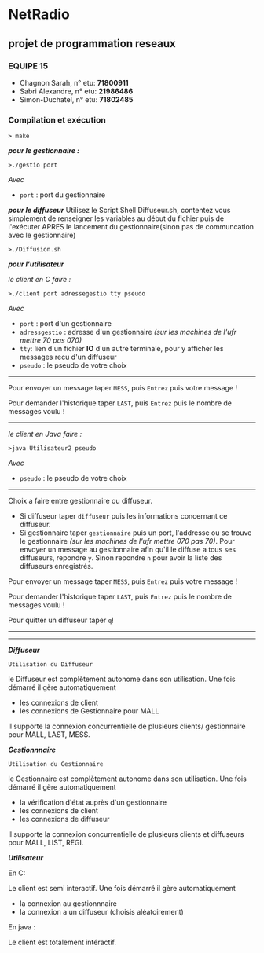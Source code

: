 # NetRadio
## projet de programmation reseaux

### EQUIPE 15
- Chagnon Sarah, n° etu: **71800911** 
- Sabri Alexandre, n° etu: **21986486**
- Simon-Duchatel, n° etu: **71802485**

### Compilation et exécution 

```
> make
```
***pour le gestionnaire :***
```
>./gestio port
```
*Avec* 
- `port` : port du gestionnaire 

***pour le diffuseur***
Utilisez le Script Shell Diffuseur.sh, contentez vous simplement de renseigner les variables au début du fichier
puis de l'exécuter APRES le lancement du gestionnaire(sinon pas de communcation avec le gestionnaire)

```
>./Diffusion.sh
```

***pour l'utilisateur***

*le client en C faire :*

```
>./client port adressegestio tty pseudo 
```
*Avec*
- `port` : port d'un gestionnaire
- `adressgestio` : adresse d'un gestionnaire *(sur les machines de l'ufr mettre 70 pas 070)*
- `tty`: lien d'un fichier **IO** d'un autre terminale, pour y afficher les messages recu d'un diffuseur
- `pseudo` : le pseudo de votre choix 
***
Pour envoyer un message taper `MESS`, puis `Entrez` puis votre message !

Pour demander l'historique taper `LAST`, puis `Entrez` puis le nombre de messages voulu !
****

*le client en Java faire :*
```
>java Utilisateur2 pseudo
```
*Avec*

- `pseudo` : le pseudo de votre choix 
****
Choix a faire entre gestionnaire ou diffuseur.
- Si diffuseur taper `diffuseur` puis les informations concernant ce diffuseur.
- Si  gestionnaire taper `gestionnaire` puis un port, l'addresse ou se trouve le gestionnaire *(sur les machines de l'ufr mettre 070 pas 70)*. Pour envoyer un message au gestionnaire afin qu'il le diffuse a tous ses diffuseurs, repondre `y`. Sinon repondre `n` pour avoir la liste des diffuseurs enregistrés.


Pour envoyer un message taper `MESS`, puis `Entrez` puis votre message !

Pour demander l'historique taper `LAST`, puis `Entrez` puis le nombre de messages voulu !

Pour quitter un diffuseur taper `q`!
****

***
***Diffuseur***

`Utilisation du Diffuseur`

le Diffuseur est complètement autonome dans son utilisation. 
Une fois démarré il gère automatiquement 
- les connexions de client
- les connexions de Gestionnaire pour MALL

Il supporte la connexion concurrentielle de plusieurs clients/ gestionnaire pour MALL, LAST, MESS.

***Gestionnnaire***

`Utilisation du Gestionnaire`

le Gestionnaire est complètement autonome dans son utilisation. 
Une fois démarré il gère automatiquement 
- la vérification d'état auprès d'un gestionnaire
- les connexions de client
- les connexions de diffuseur

Il supporte la connexion concurrentielle de plusieurs clients et diffuseurs pour MALL, LIST, REGI.

***Utilisateur***

En C:

Le client est semi interactif. Une fois démarré il gère automatiquement 
- la connexion au gestionnnaire
- la connexion a un diffuseur (choisis aléatoirement)


En java : 

Le client est totalement intéractif.


